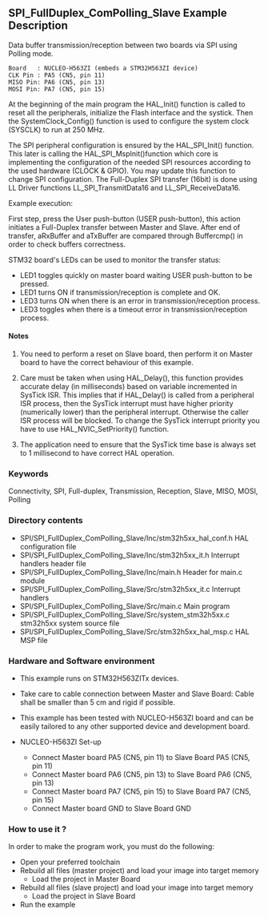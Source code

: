 ## <b>SPI_FullDuplex_ComPolling_Slave Example Description</b>

Data buffer transmission/reception between two boards via SPI using Polling mode.

	Board	: NUCLEO-H563ZI (embeds a STM32H563ZI device)
	CLK Pin	: PA5 (CN5, pin 11)
	MISO Pin: PA6 (CN5, pin 13)
	MOSI Pin: PA7 (CN5, pin 15)

At the beginning of the main program the HAL_Init() function is called to reset
all the peripherals, initialize the Flash interface and the systick.
Then the SystemClock_Config() function is used to configure the system
clock (SYSCLK) to run at 250 MHz.

The SPI peripheral configuration is ensured by the HAL_SPI_Init() function.
This later is calling the HAL_SPI_MspInit()function which core is implementing
the configuration of the needed SPI resources according to the used hardware (CLOCK &
GPIO). You may update this function to change SPI configuration.
The Full-Duplex SPI transfer (16bit) is done using LL Driver functions
LL_SPI_TransmitData16 and LL_SPI_ReceiveData16.

Example execution:

First step, press the User push-button (USER push-button), this action initiates a Full-Duplex transfer
between Master and Slave.
After end of transfer, aRxBuffer and aTxBuffer are compared through Buffercmp() in order to
check buffers correctness.

STM32 board's LEDs can be used to monitor the transfer status:

 - LED1 toggles quickly on master board waiting USER push-button to be pressed.
 - LED1 turns ON if transmission/reception is complete and OK.
 - LED3 turns ON when there is an error in transmission/reception process.
 - LED3 toggles when there is a timeout error in transmission/reception process.

#### <b>Notes</b>

 1. You need to perform a reset on Slave board, then perform it on Master board
    to have the correct behaviour of this example.

 2. Care must be taken when using HAL_Delay(), this function provides accurate delay (in milliseconds)
    based on variable incremented in SysTick ISR. This implies that if HAL_Delay() is called from
    a peripheral ISR process, then the SysTick interrupt must have higher priority (numerically lower)
    than the peripheral interrupt. Otherwise the caller ISR process will be blocked.
    To change the SysTick interrupt priority you have to use HAL_NVIC_SetPriority() function.

 3. The application need to ensure that the SysTick time base is always set to 1 millisecond
    to have correct HAL operation.

### <b>Keywords</b>

Connectivity, SPI, Full-duplex, Transmission, Reception, Slave, MISO, MOSI, Polling

### <b>Directory contents</b>

  - SPI/SPI_FullDuplex_ComPolling_Slave/Inc/stm32h5xx_hal_conf.h    HAL configuration file
  - SPI/SPI_FullDuplex_ComPolling_Slave/Inc/stm32h5xx_it.h          Interrupt handlers header file
  - SPI/SPI_FullDuplex_ComPolling_Slave/Inc/main.h                  Header for main.c module
  - SPI/SPI_FullDuplex_ComPolling_Slave/Src/stm32h5xx_it.c          Interrupt handlers
  - SPI/SPI_FullDuplex_ComPolling_Slave/Src/main.c                  Main program
  - SPI/SPI_FullDuplex_ComPolling_Slave/Src/system_stm32h5xx.c      stm32h5xx system source file
  - SPI/SPI_FullDuplex_ComPolling_Slave/Src/stm32h5xx_hal_msp.c     HAL MSP file

### <b>Hardware and Software environment</b>

  - This example runs on STM32H563ZITx devices.

  - Take care to cable connection between Master and Slave Board:
    Cable shall be smaller than 5 cm and rigid if possible.

  - This example has been tested with NUCLEO-H563ZI board and can be
    easily tailored to any other supported device and development board.

  - NUCLEO-H563ZI Set-up
    - Connect Master board PA5 (CN5, pin 11) to Slave Board PA5 (CN5, pin 11)
    - Connect Master board PA6 (CN5, pin 13) to Slave Board PA6 (CN5, pin 13)
    - Connect Master board PA7 (CN5, pin 15) to Slave Board PA7 (CN5, pin 15)
    - Connect Master board GND to Slave Board GND

### <b>How to use it ?</b>

In order to make the program work, you must do the following:

 - Open your preferred toolchain
 - Rebuild all files (master project) and load your image into target memory
    - Load the project in Master Board
 - Rebuild all files (slave project) and load your image into target memory
    - Load the project in Slave Board
 - Run the example


